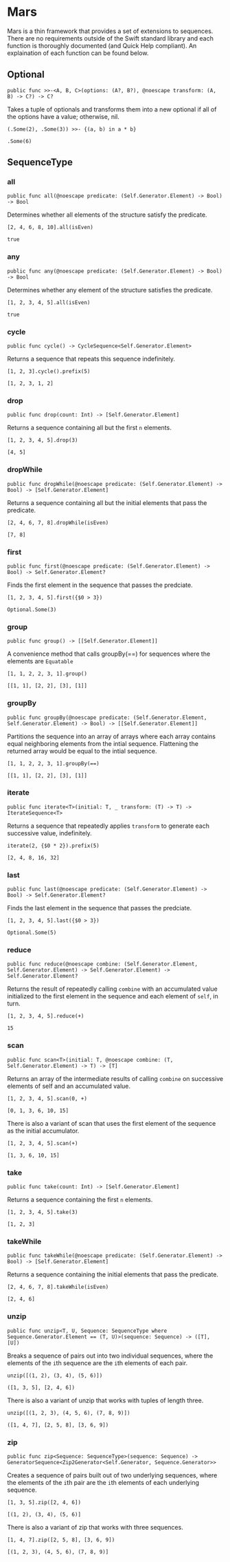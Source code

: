 # Mars

Mars is a thin framework that provides a set of extensions to sequences. There are no requirements outside of the Swift standard library and each function is thoroughly documented (and Quick Help compliant). An explaination of each function can be found below.

## Optional

`public func >>-<A, B, C>(options: (A?, B?), @noescape transform: (A, B) -> C?) -> C?`

Takes a tuple of optionals and transforms them into a new optional if all of the options have a value; otherwise, nil.

```
(.Some(2), .Some(3)) >>- {(a, b) in a * b}

.Some(6)
```

## SequenceType

### all

`public func all(@noescape predicate: (Self.Generator.Element) -> Bool) -> Bool`

Determines whether all elements of the structure satisfy the predicate.

```
[2, 4, 6, 8, 10].all(isEven)

true
```

### any

`public func any(@noescape predicate: (Self.Generator.Element) -> Bool) -> Bool`

Determines whether any element of the structure satisfies the predicate.

```
[1, 2, 3, 4, 5].all(isEven)

true
```

### cycle

`public func cycle() -> CycleSequence<Self.Generator.Element>`

Returns a sequence that repeats this sequence indefinitely.

```
[1, 2, 3].cycle().prefix(5)

[1, 2, 3, 1, 2]
```

### drop

`public func drop(count: Int) -> [Self.Generator.Element]`

Returns a sequence containing all but the first `n` elements.

```
[1, 2, 3, 4, 5].drop(3)

[4, 5]
```

### dropWhile

`public func dropWhile(@noescape predicate: (Self.Generator.Element) -> Bool) -> [Self.Generator.Element]`

Returns a sequence containing all but the initial elements that pass the predicate.

```
[2, 4, 6, 7, 8].dropWhile(isEven)

[7, 8]
```

### first

`public func first(@noescape predicate: (Self.Generator.Element) -> Bool) -> Self.Generator.Element?`

Finds the first element in the sequence that passes the predciate.

```
[1, 2, 3, 4, 5].first({$0 > 3})

Optional.Some(3)
```

### group

`public func group() -> [[Self.Generator.Element]]`

A convenience method that calls groupBy(==) for sequences where the elements are `Equatable`

```
[1, 1, 2, 2, 3, 1].group()

[[1, 1], [2, 2], [3], [1]]
```

### groupBy

`public func groupBy(@noescape predicate: (Self.Generator.Element, Self.Generator.Element) -> Bool) -> [[Self.Generator.Element]]`

Partitions the sequence into an array of arrays where each array contains equal neighboring elements from the intial sequence. Flattening the returned array would be equal to the intial sequence.

```
[1, 1, 2, 2, 3, 1].groupBy(==)

[[1, 1], [2, 2], [3], [1]]
```

### iterate

`public func iterate<T>(initial: T, _ transform: (T) -> T) -> IterateSequence<T>`

Returns a sequence that repeatedly applies `transform` to generate each successive value, indefinitely.

```
iterate(2, {$0 * 2}).prefix(5)

[2, 4, 8, 16, 32]
```

### last

`public func last(@noescape predicate: (Self.Generator.Element) -> Bool) -> Self.Generator.Element?`

Finds the last element in the sequence that passes the predciate.

```
[1, 2, 3, 4, 5].last({$0 > 3})

Optional.Some(5)
```

### reduce

`public func reduce(@noescape combine: (Self.Generator.Element, Self.Generator.Element) -> Self.Generator.Element) -> Self.Generator.Element?`

Returns the result of repeatedly calling `combine` with an accumulated value initialized to the first element in the sequence and each element of `self`, in turn.

```
[1, 2, 3, 4, 5].reduce(+)

15
```

### scan

`public func scan<T>(initial: T, @noescape combine: (T, Self.Generator.Element) -> T) -> [T]`

Returns an array of the intermediate results of calling `combine` on successive elements of self and an accumulated value.

```
[1, 2, 3, 4, 5].scan(0, +)

[0, 1, 3, 6, 10, 15]
```

There is also a variant of scan that uses the first element of the sequence as the initial accumulator.

```
[1, 2, 3, 4, 5].scan(+)

[1, 3, 6, 10, 15]
```

### take

`public func take(count: Int) -> [Self.Generator.Element]`

Returns a sequence containing the first `n` elements.
    
```
[1, 2, 3, 4, 5].take(3)

[1, 2, 3]
```

### takeWhile

`public func takeWhile(@noescape predicate: (Self.Generator.Element) -> Bool) -> [Self.Generator.Element]`

Returns a sequence containing the initial elements that pass the predicate.
    
```
[2, 4, 6, 7, 8].takeWhile(isEven)

[2, 4, 6]
```

### unzip

`public func unzip<T, U, Sequence: SequenceType where Sequence.Generator.Element == (T, U)>(sequence: Sequence) -> ([T], [U])`

Breaks a sequence of pairs out into two individual sequences, where the elements of the `i`th sequence are the `i`th elements of each pair.

```
unzip([(1, 2), (3, 4), (5, 6)])

([1, 3, 5], [2, 4, 6])
```

There is also a variant of unzip that works with tuples of length three.

```
unzip([(1, 2, 3), (4, 5, 6), (7, 8, 9)])

([1, 4, 7], [2, 5, 8], [3, 6, 9])
```

### zip

`public func zip<Sequence: SequenceType>(sequence: Sequence) -> GeneratorSequence<Zip2Generator<Self.Generator, Sequence.Generator>>`

Creates a sequence of pairs built out of two underlying sequences, where the elements of the `i`th pair are the `i`th elements of each underlying sequence.

```
[1, 3, 5].zip([2, 4, 6])

[(1, 2), (3, 4), (5, 6)]
```

There is also a variant of zip that works with three sequences.

```
[1, 4, 7].zip([2, 5, 8], [3, 6, 9])

[(1, 2, 3), (4, 5, 6), (7, 8, 9)]
```

